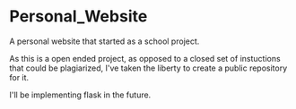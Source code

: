 # Personal_Website
A personal website that started as a school project. 

As this is a open ended project, as opposed to a closed set of instuctions that could be plagiarized, I've taken the liberty to create a public repository for it.

I'll be implementing flask in the future.
